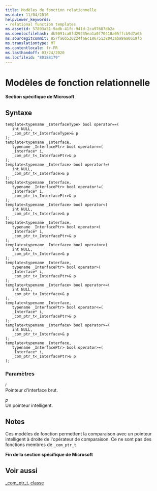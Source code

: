 ```yaml
---
title: Modèles de fonction relationnelle
ms.date: 11/04/2016
helpviewer_keywords:
- relational function templates
ms.assetid: 57893a51-9adb-41fc-941d-2ca97687db2a
ms.openlocfilehash: db5091ca8fd29235ea1a0f70410a05ffcb9d7a65
ms.sourcegitcommit: 857fa6b530224fa6c18675138043aba9aa0619fb
ms.translationtype: MT
ms.contentlocale: fr-FR
ms.lasthandoff: 03/24/2020
ms.locfileid: "80188179"
---
```

# <a name="relational-function-templates"></a>Modèles de fonction relationnelle

**Section spécifique de Microsoft**

## <a name="syntax"></a>Syntaxe

```
template<typename _InterfaceType> bool operator==(
   int NULL,
   _com_ptr_t<_InterfaceType>& p
);
template<typename _Interface,
   typename _InterfacePtr> bool operator==(
   _Interface* i,
   _com_ptr_t<_InterfacePtr>& p
);
template<typename _Interface> bool operator!=(
   int NULL,
   _com_ptr_t<_Interface>& p
);
template<typename _Interface,
   typename _InterfacePtr> bool operator!=(
   _Interface* i,
   _com_ptr_t<_InterfacePtr>& p
);
template<typename _Interface> bool operator<(
   int NULL,
   _com_ptr_t<_Interface>& p
);
template<typename _Interface,
   typename _InterfacePtr> bool operator<(
   _Interface* i,
   _com_ptr_t<_InterfacePtr>& p
);
template<typename _Interface> bool operator>(
   int NULL,
   _com_ptr_t<_Interface>& p
);
template<typename _Interface,
   typename _InterfacePtr> bool operator>(
   _Interface* i,
   _com_ptr_t<_InterfacePtr>& p
);
template<typename _Interface> bool operator<=(
   int NULL,
   _com_ptr_t<_Interface>& p
);
template<typename _Interface,
   typename _InterfacePtr> bool operator<=(
   _Interface* i,
   _com_ptr_t<_InterfacePtr>& p
);
template<typename _Interface> bool operator>=(
   int NULL,
   _com_ptr_t<_Interface>& p
);
template<typename _Interface,
   typename _InterfacePtr> bool operator>=(
   _Interface* i,
   _com_ptr_t<_InterfacePtr>& p
);
```

### <a name="parameters"></a>Paramètres

*i*<br/>
Pointeur d'interface brut.

*p*<br/>
Un pointeur intelligent.

## <a name="remarks"></a>Notes

Ces modèles de fonction permettent la comparaison avec un pointeur intelligent à droite de l'opérateur de comparaison. Ce ne sont pas des fonctions membres de `_com_ptr_t`.

**Fin de la section spécifique de Microsoft**

## <a name="see-also"></a>Voir aussi

[_com_ptr_t, classe](../cpp/com-ptr-t-class.md)

